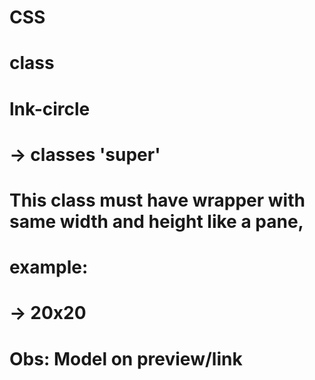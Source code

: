 # CSS
# class
# lnk-circle
# -> classes 'super'
# This class must have wrapper with same width and height like a pane,
# example:
# -> 20x20
# Obs: Model on preview/link